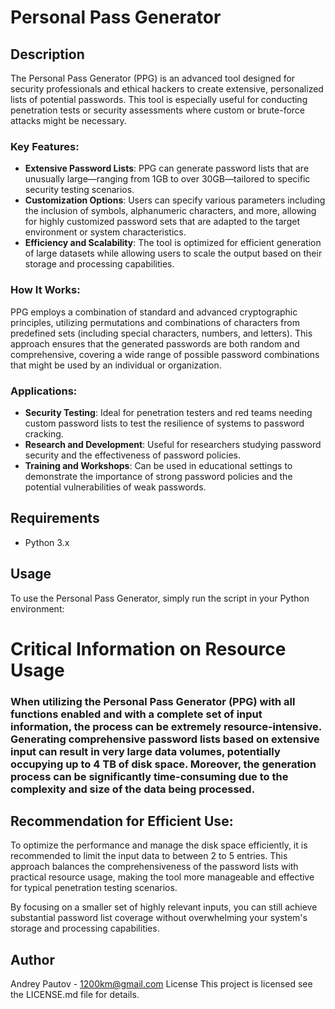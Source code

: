 # Personal Pass Generator

## Description
The Personal Pass Generator (PPG) is an advanced tool designed for security professionals and ethical hackers to create extensive, personalized lists of potential passwords. This tool is especially useful for conducting penetration tests or security assessments where custom or brute-force attacks might be necessary.

### Key Features:
- **Extensive Password Lists**: PPG can generate password lists that are unusually large—ranging from 1GB to over 30GB—tailored to specific security testing scenarios.
- **Customization Options**: Users can specify various parameters including the inclusion of symbols, alphanumeric characters, and more, allowing for highly customized password sets that are adapted to the target environment or system characteristics.
- **Efficiency and Scalability**: The tool is optimized for efficient generation of large datasets while allowing users to scale the output based on their storage and processing capabilities.

### How It Works:
PPG employs a combination of standard and advanced cryptographic principles, utilizing permutations and combinations of characters from predefined sets (including special characters, numbers, and letters). This approach ensures that the generated passwords are both random and comprehensive, covering a wide range of possible password combinations that might be used by an individual or organization.

### Applications:
- **Security Testing**: Ideal for penetration testers and red teams needing custom password lists to test the resilience of systems to password cracking.
- **Research and Development**: Useful for researchers studying password security and the effectiveness of password policies.
- **Training and Workshops**: Can be used in educational settings to demonstrate the importance of strong password policies and the potential vulnerabilities of weak passwords.

## Requirements
- Python 3.x

## Usage
To use the Personal Pass Generator, simply run the script in your Python environment:

# Critical Information on Resource Usage
### When utilizing the Personal Pass Generator (PPG) with all functions enabled and with a complete set of input information, the process can be extremely resource-intensive. Generating comprehensive password lists based on extensive input can result in very large data volumes, potentially occupying up to 4 TB of disk space. Moreover, the generation process can be significantly time-consuming due to the complexity and size of the data being processed.

## Recommendation for Efficient Use:
To optimize the performance and manage the disk space efficiently, it is recommended to limit the input data to between 2 to 5 entries. This approach balances the comprehensiveness of the password lists with practical resource usage, making the tool more manageable and effective for typical penetration testing scenarios.

By focusing on a smaller set of highly relevant inputs, you can still achieve substantial password list coverage without overwhelming your system's storage and processing capabilities.



## Author
Andrey Pautov - 1200km@gmail.com
License
This project is licensed see the LICENSE.md file for details.
